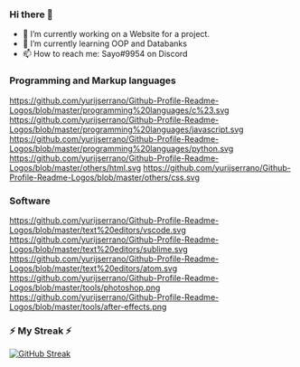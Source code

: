 ### Hi there 👋

- 🔭 I’m currently working on a Website for a project.
- 🌱 I’m currently learning OOP and Databanks
- 📫 How to reach me: Sayo#9954 on Discord

### Programming and Markup languages
https://github.com/yurijserrano/Github-Profile-Readme-Logos/blob/master/programming%20languages/c%23.svg https://github.com/yurijserrano/Github-Profile-Readme-Logos/blob/master/programming%20languages/javascript.svg https://github.com/yurijserrano/Github-Profile-Readme-Logos/blob/master/programming%20languages/python.svg
https://github.com/yurijserrano/Github-Profile-Readme-Logos/blob/master/others/html.svg https://github.com/yurijserrano/Github-Profile-Readme-Logos/blob/master/others/css.svg


### Software

https://github.com/yurijserrano/Github-Profile-Readme-Logos/blob/master/text%20editors/vscode.svg https://github.com/yurijserrano/Github-Profile-Readme-Logos/blob/master/text%20editors/sublime.svg https://github.com/yurijserrano/Github-Profile-Readme-Logos/blob/master/text%20editors/atom.svg
https://github.com/yurijserrano/Github-Profile-Readme-Logos/blob/master/tools/photoshop.png https://github.com/yurijserrano/Github-Profile-Readme-Logos/blob/master/tools/after-effects.png

### ⚡ My Streak ⚡

[![GitHub Streak](https://streak-stats.demolab.com?user=notsayo&theme=dark&hide_border=true)](https://git.io/streak-stats)
<!--
**NotSayo/notsayo** is a ✨ _special_ ✨ repository because its `README.md` (this file) appears on your GitHub profile.

Here are some ideas to get you started:

- 🔭 I’m currently working on ...
- 🌱 I’m currently learning ...
- 👯 I’m looking to collaborate on ...
- 🤔 I’m looking for help with ...
- 💬 Ask me about ...
- 📫 How to reach me: ...
- 😄 Pronouns: ...
- ⚡ Fun fact: ...
-->
